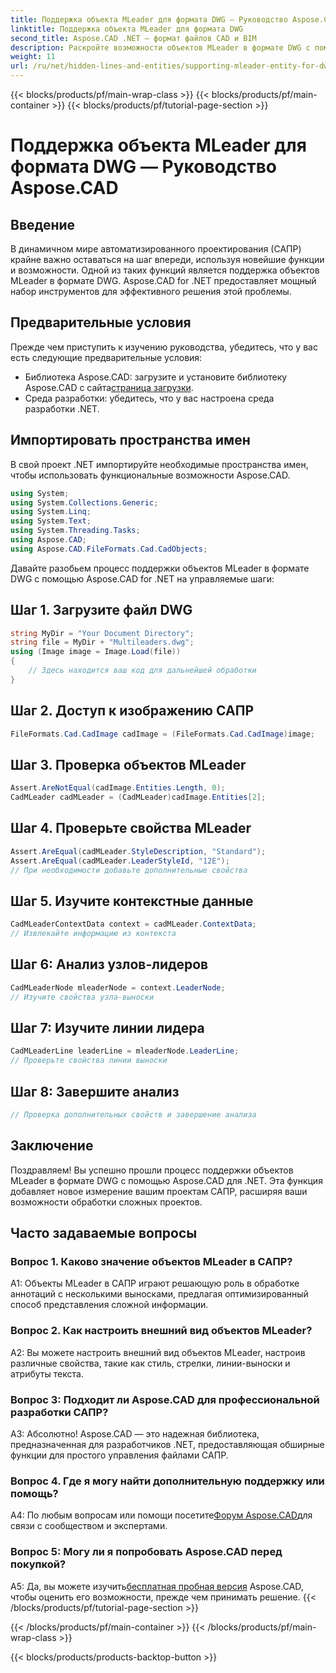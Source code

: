 ```yaml
---
title: Поддержка объекта MLeader для формата DWG — Руководство Aspose.CAD
linktitle: Поддержка объекта MLeader для формата DWG
second_title: Aspose.CAD .NET — формат файлов CAD и BIM
description: Раскройте возможности объектов MLeader в формате DWG с помощью Aspose.CAD для .NET. Улучшите свои проекты САПР без особых усилий.
weight: 11
url: /ru/net/hidden-lines-and-entities/supporting-mleader-entity-for-dwg-format/
---
```


{{< blocks/products/pf/main-wrap-class >}}
{{< blocks/products/pf/main-container >}}
{{< blocks/products/pf/tutorial-page-section >}}

# Поддержка объекта MLeader для формата DWG — Руководство Aspose.CAD

## Введение

В динамичном мире автоматизированного проектирования (САПР) крайне важно оставаться на шаг впереди, используя новейшие функции и возможности. Одной из таких функций является поддержка объектов MLeader в формате DWG. Aspose.CAD for .NET предоставляет мощный набор инструментов для эффективного решения этой проблемы.

## Предварительные условия

Прежде чем приступить к изучению руководства, убедитесь, что у вас есть следующие предварительные условия:

-  Библиотека Aspose.CAD: загрузите и установите библиотеку Aspose.CAD с сайта[страница загрузки](https://releases.aspose.com/cad/net/).
- Среда разработки: убедитесь, что у вас настроена среда разработки .NET.

## Импортировать пространства имен

В свой проект .NET импортируйте необходимые пространства имен, чтобы использовать функциональные возможности Aspose.CAD.

```csharp
using System;
using System.Collections.Generic;
using System.Linq;
using System.Text;
using System.Threading.Tasks;
using Aspose.CAD;
using Aspose.CAD.FileFormats.Cad.CadObjects;
```

Давайте разобьем процесс поддержки объектов MLeader в формате DWG с помощью Aspose.CAD for .NET на управляемые шаги:

## Шаг 1. Загрузите файл DWG

```csharp
string MyDir = "Your Document Directory";
string file = MyDir + "Multileaders.dwg";
using (Image image = Image.Load(file))
{
    // Здесь находится ваш код для дальнейшей обработки
}
```

## Шаг 2. Доступ к изображению САПР

```csharp
FileFormats.Cad.CadImage cadImage = (FileFormats.Cad.CadImage)image;
```

## Шаг 3. Проверка объектов MLeader

```csharp
Assert.AreNotEqual(cadImage.Entities.Length, 0);
CadMLeader cadMLeader = (CadMLeader)cadImage.Entities[2];
```

## Шаг 4. Проверьте свойства MLeader

```csharp
Assert.AreEqual(cadMLeader.StyleDescription, "Standard");
Assert.AreEqual(cadMLeader.LeaderStyleId, "12E");
// При необходимости добавьте дополнительные свойства
```

## Шаг 5. Изучите контекстные данные

```csharp
CadMLeaderContextData context = cadMLeader.ContextData;
// Извлекайте информацию из контекста
```

## Шаг 6: Анализ узлов-лидеров

```csharp
CadMLeaderNode mleaderNode = context.LeaderNode;
// Изучите свойства узла-выноски
```

## Шаг 7: Изучите линии лидера

```csharp
CadMLeaderLine leaderLine = mleaderNode.LeaderLine;
// Проверьте свойства линии выноски
```

## Шаг 8: Завершите анализ

```csharp
// Проверка дополнительных свойств и завершение анализа
```

## Заключение

Поздравляем! Вы успешно прошли процесс поддержки объектов MLeader в формате DWG с помощью Aspose.CAD для .NET. Эта функция добавляет новое измерение вашим проектам САПР, расширяя ваши возможности обработки сложных проектов.

## Часто задаваемые вопросы

### Вопрос 1. Каково значение объектов MLeader в САПР?

A1: Объекты MLeader в САПР играют решающую роль в обработке аннотаций с несколькими выносками, предлагая оптимизированный способ представления сложной информации.

### Вопрос 2. Как настроить внешний вид объектов MLeader?

A2: Вы можете настроить внешний вид объектов MLeader, настроив различные свойства, такие как стиль, стрелки, линии-выноски и атрибуты текста.

### Вопрос 3: Подходит ли Aspose.CAD для профессиональной разработки САПР?

А3: Абсолютно! Aspose.CAD — это надежная библиотека, предназначенная для разработчиков .NET, предоставляющая обширные функции для простого управления файлами САПР.

### Вопрос 4. Где я могу найти дополнительную поддержку или помощь?

A4: По любым вопросам или помощи посетите[Форум Aspose.CAD](https://forum.aspose.com/c/cad/19)для связи с сообществом и экспертами.

### Вопрос 5: Могу ли я попробовать Aspose.CAD перед покупкой?

 A5: Да, вы можете изучить[бесплатная пробная версия](https://releases.aspose.com/) Aspose.CAD, чтобы оценить его возможности, прежде чем принимать решение.
{{< /blocks/products/pf/tutorial-page-section >}}

{{< /blocks/products/pf/main-container >}}
{{< /blocks/products/pf/main-wrap-class >}}

{{< blocks/products/products-backtop-button >}}
